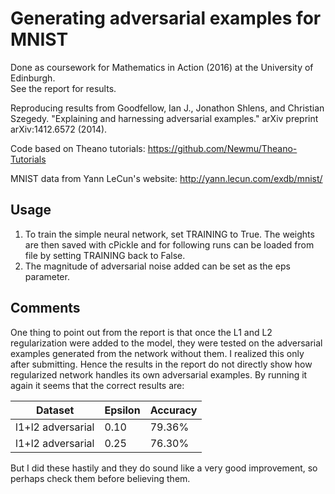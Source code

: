 # Generating adversarial examples for MNIST

Done as coursework for Mathematics in Action (2016) at the University of Edinburgh.  
See the report for results.

Reproducing results from Goodfellow, Ian J., Jonathon Shlens, and Christian Szegedy. "Explaining and harnessing adversarial examples." arXiv preprint arXiv:1412.6572 (2014).

Code based on Theano tutorials: https://github.com/Newmu/Theano-Tutorials  

MNIST data from Yann LeCun's website: http://yann.lecun.com/exdb/mnist/   

## Usage  
1. To train the simple neural network, set TRAINING to True. The weights are then saved with cPickle and for following runs can be loaded from file by setting TRAINING back to False. 
2. The magnitude of adversarial noise added can be set as the eps parameter.

## Comments
One thing to point out from the report is that once the L1 and L2 regularization were added to the model, they were tested on the adversarial examples generated from the network without them. I realized this only after submitting. Hence the results in the report do not directly show how regularized network handles its own adversarial examples. By running it again it seems that the correct results are: 

| Dataset | Epsilon | Accuracy |
| --- | --- | --- |
| l1+l2 adversarial | 0.10 | 79.36%  |
| l1+l2 adversarial | 0.25 | 76.30%  |

But I did these hastily and they do sound like a very good improvement, so perhaps check them before believing them.





